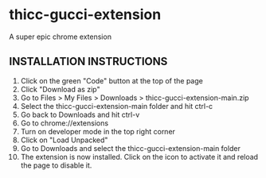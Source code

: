 # thicc-gucci-extension
A super epic chrome extension

## INSTALLATION INSTRUCTIONS
1. Click on the green "Code" button at the top of the page
2. Click "Download as zip"
3. Go to Files > My Files > Downloads > thicc-gucci-extension-main.zip
4. Select the thicc-gucci-extension-main folder and hit ctrl-c
5. Go back to Downloads and hit ctrl-v
6. Go to chrome://extensions
7. Turn on developer mode in the top right corner
8. Click on "Load Unpacked"
9. Go to Downloads and select the thicc-gucci-extension-main folder
10. The extension is now installed. Click on the icon to activate it and reload the page to disable it.
